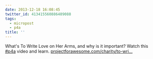 ```yaml
---
date: 2013-12-18 16:08:45
twitter_id: 413415560886489088
tags:
  - micropost
  - p4a
title: ''
---
```


What's To Write Love on Her Arms, and why is it important? Watch this [#p4a](https://twitter.com/hashtag/p4a) video and learn. [projectforawesome.com/charity/to-wri…](http://www.projectforawesome.com/charity/to-write-love-on-her-arms/p4a-2013-to-write-love-on-her-arms)
